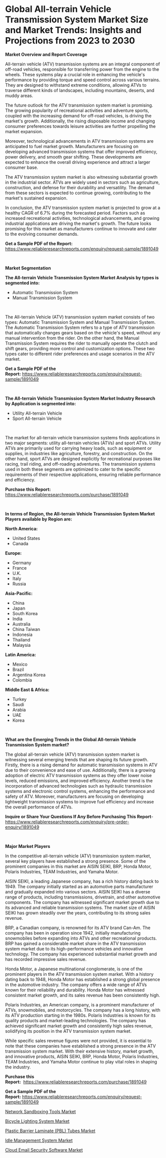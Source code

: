 <p><h1>Global All-terrain Vehicle Transmission System Market Size and Market Trends: Insights and Projections from 2023 to 2030</h1></p><p><strong>Market Overview and Report Coverage</strong></p>
<p><p>All-terrain vehicle (ATV) transmission systems are an integral component of off-road vehicles, responsible for transferring power from the engine to the wheels. These systems play a crucial role in enhancing the vehicle's performance by providing torque and speed control across various terrains. They are designed to withstand extreme conditions, allowing ATVs to traverse different kinds of landscapes, including mountains, deserts, and muddy areas.</p><p>The future outlook for the ATV transmission system market is promising. The growing popularity of recreational activities and adventure sports, coupled with the increasing demand for off-road vehicles, is driving the market's growth. Additionally, the rising disposable income and changing consumer preferences towards leisure activities are further propelling the market expansion.</p><p>Moreover, technological advancements in ATV transmission systems are anticipated to fuel market growth. Manufacturers are focusing on developing advanced transmission systems that offer improved efficiency, power delivery, and smooth gear shifting. These developments are expected to enhance the overall driving experience and attract a larger consumer base.</p><p>The ATV transmission system market is also witnessing substantial growth in the industrial sector. ATVs are widely used in sectors such as agriculture, construction, and defense for their durability and versatility. The demand from these sectors is expected to continue growing, contributing to the market's sustained expansion.</p><p>In conclusion, the ATV transmission system market is projected to grow at a healthy CAGR of 6.7% during the forecasted period. Factors such as increased recreational activities, technological advancements, and growing industrial applications are driving the market's growth. The future looks promising for this market as manufacturers continue to innovate and cater to the evolving consumer demands.</p></p>
<p><strong>Get a Sample PDF of the Report:</strong> <a href="https://www.reliableresearchreports.com/enquiry/request-sample/1891049">https://www.reliableresearchreports.com/enquiry/request-sample/1891049</a></p>
<p>&nbsp;</p>
<p><strong>Market Segmentation</strong></p>
<p><strong>The All-terrain Vehicle Transmission System Market Analysis by types is segmented into:</strong></p>
<p><ul><li>Automatic Transmission System</li><li>Manual Transmission System</li></ul></p>
<p>&nbsp;</p>
<p><p>The All-terrain Vehicle (ATV) transmission system market consists of two types: Automatic Transmission System and Manual Transmission System. The Automatic Transmission System refers to a type of ATV transmission that automatically changes gears based on the vehicle's speed, without any manual intervention from the rider. On the other hand, the Manual Transmission System requires the rider to manually operate the clutch and shift gears, providing more control and customization options. These two types cater to different rider preferences and usage scenarios in the ATV market.</p></p>
<p><strong>Get a Sample PDF of the Report:</strong>&nbsp;<a href="https://www.reliableresearchreports.com/enquiry/request-sample/1891049">https://www.reliableresearchreports.com/enquiry/request-sample/1891049</a></p>
<p>&nbsp;</p>
<p><strong>The All-terrain Vehicle Transmission System Market Industry Research by Application is segmented into:</strong></p>
<p><ul><li>Utility All-terrain Vehicle</li><li>Sport All-terrain Vehicle</li></ul></p>
<p>&nbsp;</p>
<p><p>The market for all-terrain vehicle transmission systems finds applications in two major segments: utility all-terrain vehicles (ATVs) and sport ATVs. Utility ATVs are primarily used for carrying heavy loads, such as equipment or supplies, in industries like agriculture, forestry, and construction. On the other hand, sport ATVs are designed explicitly for recreational purposes like racing, trail riding, and off-roading adventures. The transmission systems used in both these segments are optimized to cater to the specific requirements of their respective applications, ensuring reliable performance and efficiency.</p></p>
<p><strong>Purchase this Report:</strong>&nbsp; <a href="https://www.reliableresearchreports.com/purchase/1891049">https://www.reliableresearchreports.com/purchase/1891049</a></p>
<p>&nbsp;</p>
<p><strong>In terms of Region, the All-terrain Vehicle Transmission System Market Players available by Region are:</strong></p>
<p>
    <p> <strong> North America: </strong>
        <ul>
            <li>United States</li>
            <li>Canada</li>
        </ul>
        </p> 
    <p> <strong> Europe: </strong>
        <ul>
            <li>Germany</li>
            <li>France</li>
            <li>U.K.</li>
            <li>Italy</li>
            <li>Russia</li>
        </ul>
        </p> 
    <p> <strong> Asia-Pacific: </strong>
        <ul>
            <li>China</li>
            <li>Japan</li>
            <li>South Korea</li>
            <li>India</li>
            <li>Australia</li>
            <li>China Taiwan</li>
            <li>Indonesia</li>
            <li>Thailand</li>
            <li>Malaysia</li>
        </ul>
        </p> 
    <p> <strong> Latin America: </strong>
        <ul>
            <li>Mexico</li>
            <li>Brazil</li>
            <li>Argentina Korea</li>
            <li>Colombia</li>
        </ul>
        </p> 
    <p> <strong> Middle East & Africa: </strong>
        <ul>
            <li>Turkey</li>
            <li>Saudi</li>
            <li>Arabia</li>
            <li>UAE</li>
            <li>Korea</li>
        </ul>
    </p>
    </p>
<p>&nbsp;</p>
<p><strong>What are the Emerging Trends in the Global All-terrain Vehicle Transmission System market?</strong></p>
<p><p>The global all-terrain vehicle (ATV) transmission system market is witnessing several emerging trends that are shaping its future growth. Firstly, there is a rising demand for automatic transmission systems in ATV due to their convenience and ease of use. Additionally, there is a growing adoption of electric ATV transmission systems as they offer lower noise levels, reduced emissions, and improved efficiency. Another trend is the incorporation of advanced technologies such as hydraulic transmission systems and electronic control systems, enhancing the performance and safety of ATV. Moreover, manufacturers are focusing on developing lightweight transmission systems to improve fuel efficiency and increase the overall performance of ATVs.</p></p>
<p><strong>Inquire or Share Your Questions If Any Before Purchasing This Report</strong>- <a href="https://www.reliableresearchreports.com/enquiry/pre-order-enquiry/1891049">https://www.reliableresearchreports.com/enquiry/pre-order-enquiry/1891049</a></p>
<p>&nbsp;</p>
<p><strong>Major Market Players</strong></p>
<p><p>In the competitive all-terrain vehicle (ATV) transmission system market, several key players have established a strong presence. Some of the prominent companies in this market are AISIN SEIKI, BRP, Honda Motor, Polaris Industries, TEAM Industries, and Yamaha Motor.</p><p>AISIN SEIKI, a leading Japanese company, has a rich history dating back to 1949. The company initially started as an automotive parts manufacturer and gradually expanded into various sectors. AISIN SEIKI has a diverse range of products, including transmissions, drivetrain, and other automotive components. The company has witnessed significant market growth due to its advanced and reliable transmission systems. The market size of AISIN SEIKI has grown steadily over the years, contributing to its strong sales revenue.</p><p>BRP, a Canadian company, is renowned for its ATV brand Can-Am. The company has been in operation since 1942, initially manufacturing snowmobiles before expanding into ATVs and other recreational products. BRP has gained a considerable market share in the ATV transmission system market due to its high-performance vehicles and innovative technology. The company has experienced substantial market growth and has recorded impressive sales revenue.</p><p>Honda Motor, a Japanese multinational conglomerate, is one of the prominent players in the ATV transmission system market. With a history dating back to 1948, Honda Motor has established a strong global presence in the automotive industry. The company offers a wide range of ATVs known for their reliability and durability. Honda Motor has witnessed consistent market growth, and its sales revenue has been consistently high.</p><p>Polaris Industries, an American company, is a prominent manufacturer of ATVs, snowmobiles, and motorcycles. The company has a long history, with its ATV production starting in the 1980s. Polaris Industries is known for its quality products and market-leading technologies. The company has achieved significant market growth and consistently high sales revenue, solidifying its position in the ATV transmission system market.</p><p>While specific sales revenue figures were not provided, it is essential to note that these companies have established a strong presence in the ATV transmission system market. With their extensive history, market growth, and innovative products, AISIN SEIKI, BRP, Honda Motor, Polaris Industries, TEAM Industries, and Yamaha Motor continue to play vital roles in shaping the industry.</p></p>
<p><strong>Purchase this Report:</strong>&nbsp;&nbsp;<a href="https://www.reliableresearchreports.com/purchase/1891049">https://www.reliableresearchreports.com/purchase/1891049</a></p>
<p></p>
<p><strong>Get a Sample PDF of the Report:</strong>&nbsp;<a href="https://www.reliableresearchreports.com/enquiry/request-sample/1891049">https://www.reliableresearchreports.com/enquiry/request-sample/1891049</a></p>
<p><p><a href="https://github.com/merzlyukov93/Market-Research-Report-List-1/blob/main/network-sandboxing-tools-market.md">Network Sandboxing Tools Market</a></p><p><a href="https://medium.com/@kabirkhanrp23/bicycle-lighting-system-market-size-market-outlook-and-market-forecast-2023-to-2030-9e5c86cb0df2">Bicycle Lighting System Market</a></p><p><a href="https://www.linkedin.com/pulse/plastic-barrier-laminate-pbl-tubes-market-size-2023-2030-global-pvm1e/">Plastic Barrier Laminate (PBL) Tubes Market</a></p><p><a href="https://medium.com/@sanjubabarp23/decoding-idle-management-system-market-metrics-market-share-trends-and-growth-patterns-20662bf84aea">Idle Management System Market</a></p><p><a href="https://github.com/sofyaavrova/Market-Research-Report-List-1/blob/main/cloud-email-security-software-market.md">Cloud Email Security Software Market</a></p></p>